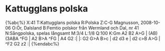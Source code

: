# Kattugglans polska

{%abc%}
X:41
T:Kattugglans polska
R:Polska
Z:C-G Magnusson, 2008-10-06
O:Ör, Dalsland
B:Femtio polskor från Wermland och Dal, nr 41
N:Sångpolska, spelas långsamt
M:3/4
L:1/8
Q:100
K:Gm
A2 B2 A>G | (AB) (3ABA ^FG | A2 B>A ^FG | A4 G2 :|
|: G2 G>A B>c | d2 d3 e | d2 c>B A>G | ^F2 G2 z2 :|
{%endabc%}


